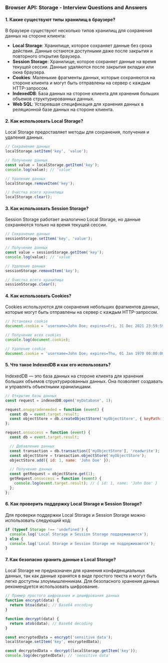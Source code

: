 ### Browser API: Storage - Interview Questions and Answers

#### 1. Какие существуют типы хранилищ в браузере?

В браузере существуют несколько типов хранилищ для сохранения данных на стороне клиента:

- **Local Storage**: Хранилище, которое сохраняет данные без срока действия. Данные остаются доступными даже после закрытия и повторного открытия браузера.
- **Session Storage**: Хранилище, которое сохраняет данные на время текущей сессии. Данные удаляются после закрытия вкладки или окна браузера.
- **Cookies**: Маленькие фрагменты данных, которые сохраняются на стороне клиента и могут быть отправлены на сервер с каждым HTTP-запросом.
- **IndexedDB**: База данных на стороне клиента для хранения больших объемов структурированных данных.
- **Web SQL**: Устаревшая спецификация для хранения данных в реляционной базе данных на стороне клиента.

#### 2. Как использовать Local Storage?

Local Storage предоставляет методы для сохранения, получения и удаления данных.

```javascript
// Сохранение данных
localStorage.setItem('key', 'value');

// Получение данных
const value = localStorage.getItem('key');
console.log(value); // 'value'

// Удаление данных
localStorage.removeItem('key');

// Очистка всего хранилища
localStorage.clear();
```

#### 3. Как использовать Session Storage?

Session Storage работает аналогично Local Storage, но данные сохраняются только на время текущей сессии.

```javascript
// Сохранение данных
sessionStorage.setItem('key', 'value');

// Получение данных
const value = sessionStorage.getItem('key');
console.log(value); // 'value'

// Удаление данных
sessionStorage.removeItem('key');

// Очистка всего хранилища
sessionStorage.clear();
```

#### 4. Как использовать Cookies?

Cookies используются для сохранения небольших фрагментов данных, которые могут быть отправлены на сервер с каждым HTTP-запросом.

```javascript
// Установка cookie
document.cookie = 'username=John Doe; expires=Fri, 31 Dec 2021 23:59:59 GMT; path=/';

// Получение всех cookies
console.log(document.cookie);

// Удаление cookie
document.cookie = 'username=John Doe; expires=Thu, 01 Jan 1970 00:00:00 GMT; path=/';
```

#### 5. Что такое IndexedDB и как его использовать?

IndexedDB — это база данных на стороне клиента для хранения больших объемов структурированных данных. Она позволяет создавать и управлять объектными хранилищами.

```javascript
// Открытие базы данных
const request = indexedDB.open('myDatabase', 1);

request.onupgradeneeded = function (event) {
  const db = event.target.result;
  const objectStore = db.createObjectStore('myObjectStore', { keyPath: 'id' });
};

request.onsuccess = function (event) {
  const db = event.target.result;

  // Добавление данных
  const transaction = db.transaction(['myObjectStore'], 'readwrite');
  const objectStore = transaction.objectStore('myObjectStore');
  objectStore.add({ id: 1, name: 'John Doe' });

  // Получение данных
  const getRequest = objectStore.get(1);
  getRequest.onsuccess = function (event) {
    console.log(event.target.result); // { id: 1, name: 'John Doe' }
  };
};
```

#### 6. Как проверить поддержку Local Storage и Session Storage?

Для проверки поддержки Local Storage и Session Storage можно использовать следующий код:

```javascript
if (typeof Storage !== 'undefined') {
  console.log('Local Storage и Session Storage поддерживаются');
} else {
  console.log('Local Storage и Session Storage не поддерживаются');
}
```

#### 7. Как безопасно хранить данные в Local Storage?

Local Storage не предназначен для хранения конфиденциальных данных, так как данные хранятся в виде простого текста и могут быть легко доступны злоумышленникам. Для безопасного хранения данных рекомендуется использовать шифрование.

```javascript
// Пример простого шифрования и дешифрования данных
function encrypt(data) {
  return btoa(data); // Base64 encoding
}

function decrypt(data) {
  return atob(data); // Base64 decoding
}

const encryptedData = encrypt('sensitive data');
localStorage.setItem('key', encryptedData);

const decryptedData = decrypt(localStorage.getItem('key'));
console.log(decryptedData); // 'sensitive data'
```
